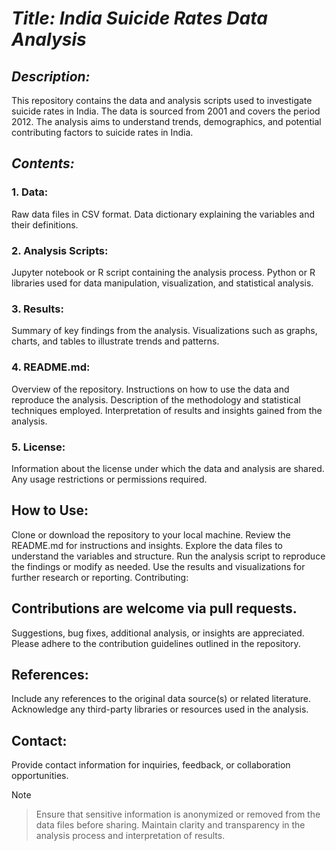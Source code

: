 # ***Title: India Suicide Rates Data Analysis***

##  ***Description:***
This repository contains the data and analysis scripts used to investigate suicide rates in India. The data is sourced from 2001 and covers the period 2012. The analysis aims to understand trends, demographics, and potential contributing factors to suicide rates in India.

## ***Contents:***

### 1. Data:

  Raw data files in CSV format.
  Data dictionary explaining the variables and their definitions.
  
### 2. Analysis Scripts:

  Jupyter notebook or R script containing the analysis process.
  Python or R libraries used for data manipulation, visualization, and statistical analysis.
  
### 3. Results:

  Summary of key findings from the analysis.
  Visualizations such as graphs, charts, and tables to illustrate trends and patterns.
  
### 4. README.md:

  Overview of the repository.
  Instructions on how to use the data and reproduce the analysis.
  Description of the methodology and statistical techniques employed.
  Interpretation of results and insights gained from the analysis.

### 5. License:

  Information about the license under which the data and analysis are shared.
  Any usage restrictions or permissions required.
  
## How to Use:

Clone or download the repository to your local machine.
Review the README.md for instructions and insights.
Explore the data files to understand the variables and structure.
Run the analysis script to reproduce the findings or modify as needed.
Use the results and visualizations for further research or reporting.
Contributing:

## Contributions are welcome via pull requests.
Suggestions, bug fixes, additional analysis, or insights are appreciated.
Please adhere to the contribution guidelines outlined in the repository.

## References:

Include any references to the original data source(s) or related literature.
Acknowledge any third-party libraries or resources used in the analysis.
## Contact:

Provide contact information for inquiries, feedback, or collaboration opportunities.

> [!NOTE]

> Ensure that sensitive information is anonymized or removed from the data files before sharing.
Maintain clarity and transparency in the analysis process and interpretation of results.




